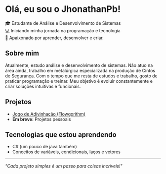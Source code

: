 # Olá, eu sou o JhonathanPb!

🎓 Estudante de Análise e Desenvolvimento de Sistemas  
💻 Iniciando minha jornada na programação e tecnologia  
🚀 Apaixonado por aprender, desenvolver e criar. 

## Sobre mim
Atualmente, estudo análise e desenvolvimento de sistemas. Não atuo na área ainda, trabalho em metalúrgica especializada na produção de Cintos de Segurança. Com o tempo que me resta de estudos e trabalho, gosto de praticar programação e treinar. Meu objetivo é evoluir constantemente e criar soluções intuitivas e funcionais.

## Projetos
- [Jogo de Adivinhação (Flowgorithm)](link-do-repositório)  
- **Em breve:** Projetos pessoais

## Tecnologias que estou aprendendo
- C# (um pouco de java também)
- Conceitos de variáveis, condicionais, laços e vetores  

---

_"Cada projeto simples é um passo para coisas incríveis!"_


<!--
**JhonathanPb/JhonathanPb** is a ✨ _special_ ✨ repository because its `README.md` (this file) appears on your GitHub profile.

Here are some ideas to get you started:

- 🔭 I’m currently working on ...
- 🌱 I’m currently learning ...
- 👯 I’m looking to collaborate on ...
- 🤔 I’m looking for help with ...
- 💬 Ask me about ...
- 📫 How to reach me: ...
- 😄 Pronouns: ...
- ⚡ Fun fact: ...
-->
